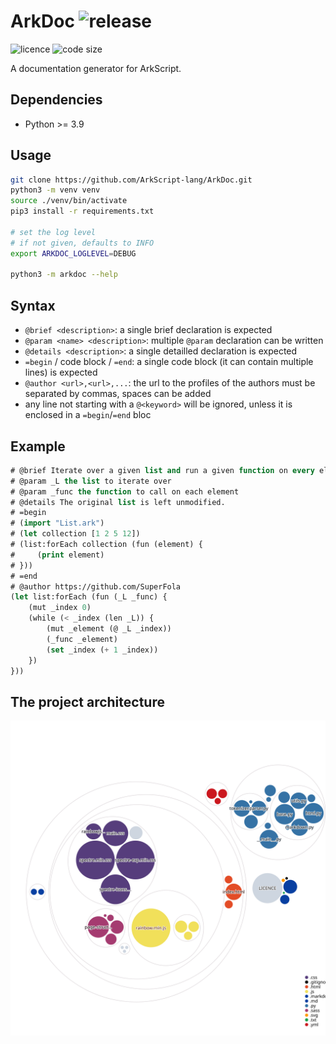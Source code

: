 # ArkDoc ![release](https://img.shields.io/github/v/release/ArkScript-lang/ArkDoc)

![licence](https://img.shields.io/badge/licence-MPL%202.0-2)
![code size](https://img.shields.io/github/languages/code-size/ArkScript-lang/ArkDoc)

A documentation generator for ArkScript.

## Dependencies

* Python >= 3.9

## Usage

```bash
git clone https://github.com/ArkScript-lang/ArkDoc.git
python3 -m venv venv
source ./venv/bin/activate
pip3 install -r requirements.txt

# set the log level
# if not given, defaults to INFO
export ARKDOC_LOGLEVEL=DEBUG

python3 -m arkdoc --help
```

## Syntax

- `@brief <description>`: a single brief declaration is expected
- `@param <name> <description>`: multiple `@param` declaration can be written
- `@details <description>`: a single detailled declaration is expected
- `=begin` / code block / `=end`: a single code block (it can contain multiple lines) is expected
- `@author <url>,<url>,...`: the url to the profiles of the authors must be separated by commas, spaces can be added
- any line not starting with a `@<keyword>` will be ignored, unless it is enclosed in a `=begin`/`=end` bloc

## Example

```lisp
# @brief Iterate over a given list and run a given function on every element.
# @param _L the list to iterate over
# @param _func the function to call on each element
# @details The original list is left unmodified.
# =begin
# (import "List.ark")
# (let collection [1 2 5 12])
# (list:forEach collection (fun (element) {
#     (print element)
# }))
# =end
# @author https://github.com/SuperFola
(let list:forEach (fun (_L _func) {
    (mut _index 0)
    (while (< _index (len _L)) {
        (mut _element (@ _L _index))
        (_func _element)
        (set _index (+ 1 _index))
    })
}))
```

## The project architecture

![architecture of the project as bubbles, representing the folders and their subfolders/files](diagram.svg)
